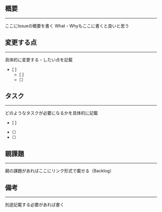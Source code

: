 ## 概要
---
ここにIssueの概要を書く
What・Whyもここに書くと良いと思う
 
## 変更する点
---
具体的に変更する・したい点を記載
- [ ]
  - [ ]
  - [ ]
 
## タスク
---
どのようなタスクが必要になるかを具体的に記載
- [ ]
- [ ]
- [ ]

 
## 親課題
---
親の課題があればここにリンク形式で載せる（Backlog）
 

## 備考
---
別途記載する必要があれば書く
